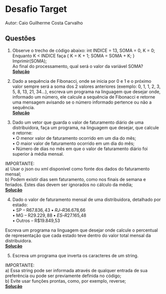 
# Desafio Target

Autor: Caio Guilherme Costa Carvalho


## Questões

1) Observe o trecho de código abaixo: int INDICE = 13, SOMA = 0, K = 0;  
Enquanto K < INDICE faça { K = K + 1; SOMA = SOMA + K; }  
Imprimir(SOMA);  
Ao final do processamento, qual será o valor da variável SOMA?  
[**Solução**](https://github.com/caiogc/desafio-Target2/blob/main/src/questoes/Questao1.md)


2) Dado a sequência de Fibonacci, onde se inicia por 0 e 1 e o próximo valor sempre será a soma dos 2 valores anteriores (exemplo: 0, 1, 1, 2, 3, 5, 8, 13, 21, 34...), escreva um programa na linguagem que desejar onde, informado um número, ele calcule a sequência de Fibonacci e retorne uma mensagem avisando se o número informado pertence ou não a sequência.  
[**Solução**](https://github.com/caiogc/desafio-Target2/blob/main/src/questoes/Fibonacci.java)

3) Dado um vetor que guarda o valor de faturamento diário de uma distribuidora, faça um programa, na linguagem que desejar, que calcule e retorne:  
• O menor valor de faturamento ocorrido em um dia do mês;  
• O maior valor de faturamento ocorrido em um dia do mês;  
• Número de dias no mês em que o valor de faturamento diário foi superior à média mensal.  

IMPORTANTE:  
a) Usar o json ou xml disponível como fonte dos dados do faturamento mensal;  
b) Podem existir dias sem faturamento, como nos finais de semana e feriados. Estes dias devem ser ignorados no cálculo da média;  
[**Solução**](https://github.com/caiogc/desafio-Target2/blob/main/src/questoes/AnaliseFaturamento.java)

4) Dado o valor de faturamento mensal de uma distribuidora, detalhado por estado:  
• SP – R$67.836,43  
• RJ – R$36.678,66  
• MG – R$29.229,88  
• ES – R$27.165,48  
• Outros – R$19.849,53  

Escreva um programa na linguagem que desejar onde calcule o percentual de representação que cada estado teve dentro do valor total mensal da distribuidora.  
[**Solução**](https://github.com/caiogc/desafio-Target2/blob/main/src/questoes/PercentualFaturamentoPorEstado.java)

5) Escreva um programa que inverta os caracteres de um string.  

IMPORTANTE:  
a) Essa string pode ser informada através de qualquer entrada de sua preferência ou pode ser previamente definida no código;  
b) Evite usar funções prontas, como, por exemplo, reverse;  
[**Solução**](https://github.com/caiogc/desafio-Target2/blob/main/src/questoes/InversaoString.java)
